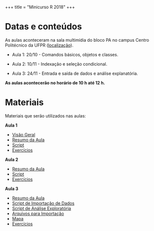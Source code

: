 +++
title = "Minicurso R 2018"
+++

# Datas e conteúdos

As aulas aconteceram na sala multimídia do bloco PA no campus Centro Politécnico
da UFPR ([localização](http://www.campusmap.ufpr.br/#!map)).

- Aula 1: 20<em>/</em>10 - Comandos básicos, objetos e classes.

- Aula 2: 10<em>/</em>11 - Indexação e seleção condicional.

- Aula 3: 24<em>/</em>11 - Entrada e saída de dados e análise explanatória.

**As aulas acontecerão no horário de 10 h até 12 h.**

# Materiais

Materiais que serão utilizados nas aulas:

**Aula 1**

 - [Visão Geral](../download/mcr_aula1_visaogeral.pdf)
 - [Resumo da Aula](../download/mcr_aula1_resumo.html)
 - [Script](../download/mcr_aula1_script.R)
 - [Exercícios](../download/mcr_aula1_exercicios.html) <!-- - [gabarito]() -->

**Aula 2** 

 - [Resumo da Aula](../download/mcr_aula2_resumo.html)
 - [Script](../download/mcr_aula2_script.R)
 - [Exercícios](../download/mcr_aula2_exercicios.html) <!-- - [gabarito]() --> 
  
**Aula 3** 

 - [Resumo da Aula](../download/mcr_aula3_resumo.html)
 - [Script de Importação de Dados](../download/mcr_aula3_script_import.R)
 - [Script de Análise Exploratória](../download/mcr_aula3_script_exploratoria.R)
 - [Arquivos para Importação](../download/import.zip)
 - [Mapa](../download/mapa.zip)
 - [Exercícios](../download/mcr_aula3_exercicios.html)
